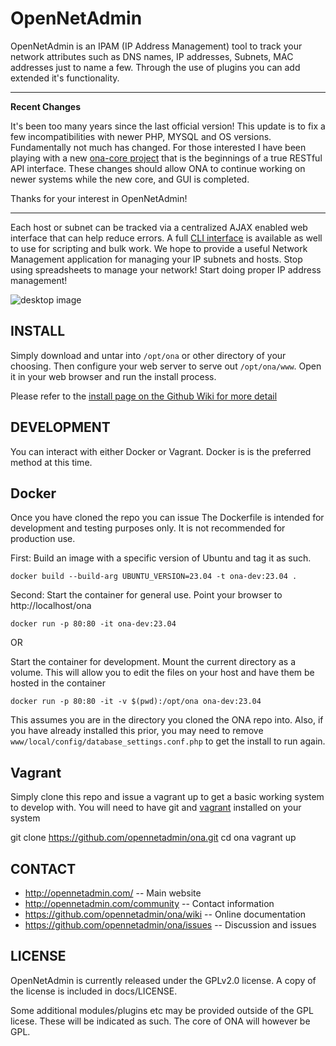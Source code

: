 OpenNetAdmin
============

OpenNetAdmin is an IPAM (IP Address Management) tool to track your
network attributes such as DNS names, IP addresses, Subnets, MAC addresses
just to name a few.  Through the use of plugins you can add extended it's
functionality.

---
**Recent Changes**

It's been too many years since the last official version! This update is to fix a few incompatibilities with newer PHP, MYSQL and OS versions. Fundamentally not much has changed.  For those interested I have been playing with a new [ona-core project](https://github.com/opennetadmin/ona-core) that is the beginnings of a true RESTful API interface. These changes should allow ONA to continue working on newer systems while the new core, and GUI is completed.

Thanks for your interest in OpenNetAdmin!

---

Each host or subnet can be tracked via a centralized AJAX enabled web interface
that can help reduce errors. A full [CLI interface](https://github.com/opennetadmin/dcm) is available
as well to use for scripting and bulk work. We hope to provide a useful
Network Management application for managing your IP subnets and hosts.
Stop using spreadsheets to manage your network! Start doing proper IP
address management!

![desktop image](https://github.com/opennetadmin/ona/wiki/images/desktop.png)

INSTALL
-------

Simply download and untar into `/opt/ona` or other directory of your choosing.  Then configure
your web server to serve out `/opt/ona/www`.  Open it in your web browser and run the install process.

Please refer to the [install page on the Github Wiki for more detail](https://github.com/opennetadmin/ona/wiki/Install)

DEVELOPMENT
-----------
You can interact with either Docker or Vagrant. Docker is is the preferred
method at this time.

## Docker

Once you have cloned the repo you can issue
The Dockerfile is intended for development and testing purposes only. It is not recommended for production use.

First: Build an image with a specific version of Ubuntu and tag it as such.
```
docker build --build-arg UBUNTU_VERSION=23.04 -t ona-dev:23.04 .
```

Second: Start the container for general use. Point your browser to http://localhost/ona
```
docker run -p 80:80 -it ona-dev:23.04
```

OR

Start the container for development. Mount the current directory as a volume. This will allow you to edit the files on your host and have them be hosted in the container
```
docker run -p 80:80 -it -v $(pwd):/opt/ona ona-dev:23.04
```

This assumes you are in the directory you cloned the ONA repo into.
Also, if you have already installed this prior, you may need to remove `www/local/config/database_settings.conf.php` to get the install to run again.


## Vagrant

Simply clone this repo and issue a vagrant up to get a basic working system to develop with.
You will need to have git and [vagrant](https://vagrantup.com) installed on your system

   git clone https://github.com/opennetadmin/ona.git
   cd ona
   vagrant up


CONTACT
-------
  * http://opennetadmin.com/		-- Main website
  * http://opennetadmin.com/community	-- Contact information
  * https://github.com/opennetadmin/ona/wiki -- Online documentation
  * https://github.com/opennetadmin/ona/issues -- Discussion and issues

LICENSE
-------
OpenNetAdmin is currently released under the GPLv2.0 license. A copy of the
license is included in docs/LICENSE.

Some additional modules/plugins etc may be provided outside of the GPL
licese. These will be indicated as such. The core of ONA will however be GPL.
